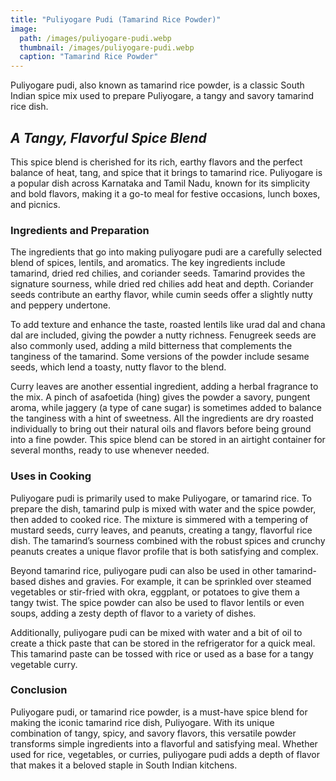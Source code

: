 ```yaml
---
title: "Puliyogare Pudi (Tamarind Rice Powder)"
image:
  path: /images/puliyogare-pudi.webp
  thumbnail: /images/puliyogare-pudi.webp
  caption: "Tamarind Rice Powder"
---
```


Puliyogare pudi, also known as tamarind rice powder, is a classic South Indian spice mix used to prepare Puliyogare, a tangy and savory tamarind rice dish.

## _A Tangy, Flavorful Spice Blend_

This spice blend is cherished for its rich, earthy flavors and the perfect balance of heat, tang, and spice that it brings to tamarind rice. Puliyogare is a popular dish across Karnataka and Tamil Nadu, known for its simplicity and bold flavors, making it a go-to meal for festive occasions, lunch boxes, and picnics.

### Ingredients and Preparation

The ingredients that go into making puliyogare pudi are a carefully selected blend of spices, lentils, and aromatics. The key ingredients include tamarind, dried red chilies, and coriander seeds. Tamarind provides the signature sourness, while dried red chilies add heat and depth. Coriander seeds contribute an earthy flavor, while cumin seeds offer a slightly nutty and peppery undertone.

To add texture and enhance the taste, roasted lentils like urad dal and chana dal are included, giving the powder a nutty richness. Fenugreek seeds are also commonly used, adding a mild bitterness that complements the tanginess of the tamarind. Some versions of the powder include sesame seeds, which lend a toasty, nutty flavor to the blend.

Curry leaves are another essential ingredient, adding a herbal fragrance to the mix. A pinch of asafoetida (hing) gives the powder a savory, pungent aroma, while jaggery (a type of cane sugar) is sometimes added to balance the tanginess with a hint of sweetness. All the ingredients are dry roasted individually to bring out their natural oils and flavors before being ground into a fine powder. This spice blend can be stored in an airtight container for several months, ready to use whenever needed.

### Uses in Cooking

Puliyogare pudi is primarily used to make Puliyogare, or tamarind rice. To prepare the dish, tamarind pulp is mixed with water and the spice powder, then added to cooked rice. The mixture is simmered with a tempering of mustard seeds, curry leaves, and peanuts, creating a tangy, flavorful rice dish. The tamarind’s sourness combined with the robust spices and crunchy peanuts creates a unique flavor profile that is both satisfying and complex.

Beyond tamarind rice, puliyogare pudi can also be used in other tamarind-based dishes and gravies. For example, it can be sprinkled over steamed vegetables or stir-fried with okra, eggplant, or potatoes to give them a tangy twist. The spice powder can also be used to flavor lentils or even soups, adding a zesty depth of flavor to a variety of dishes.

Additionally, puliyogare pudi can be mixed with water and a bit of oil to create a thick paste that can be stored in the refrigerator for a quick meal. This tamarind paste can be tossed with rice or used as a base for a tangy vegetable curry.

### Conclusion

Puliyogare pudi, or tamarind rice powder, is a must-have spice blend for making the iconic tamarind rice dish, Puliyogare. With its unique combination of tangy, spicy, and savory flavors, this versatile powder transforms simple ingredients into a flavorful and satisfying meal. Whether used for rice, vegetables, or curries, puliyogare pudi adds a depth of flavor that makes it a beloved staple in South Indian kitchens.
